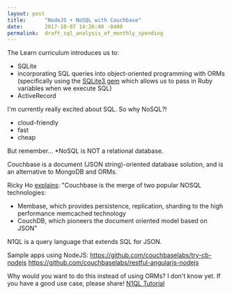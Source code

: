 ```yaml
---
layout: post
title:      "NodeJS + NoSQL with Couchbase"
date:       2017-10-07 14:26:40 -0400
permalink:  draft_sql_analysis_of_monthly_spending
---
```



The Learn curriculum introduces us to:
* SQLite
* incorporating SQL queries into object-oriented programming with ORMs (specifically using the [SQLite3 gem](http://) which allows us to pass in Ruby variables when we execute SQL)
* ActiveRecord

I'm currently really excited about SQL.  So why NoSQL?! 
* cloud-friendly
* fast
* cheap

But remember...
*NoSQL is NOT a relational database.

Couchbase is a document (JSON string)-oriented database solution, and is an alternative to MongoDB and ORMs.  

Ricky Ho [explains](https://dzone.com/articles/couchbase-architecture-deep):
"Couchbase is the merge of two popular NOSQL technologies:  
* Membase, which provides persistence, replication, sharding to the high performance memcached technology
* CouchDB, which pioneers the document oriented model based on JSON"

N1QL is a query language that extends SQL for JSON.

Sample apps using NodeJS:
https://github.com/couchbaselabs/try-cb-nodejs
https://github.com/couchbaselabs/restful-angularjs-nodejs


Why would you want to do this instead of using ORMs?  I don't know yet.  If you have a good use case, please share!
[N1QL Tutorial](https://query-tutorial.couchbase.com/tutorial/#1)
